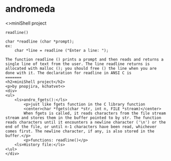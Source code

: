 # andromeda
<!TYDOCE html>
<html>
<head>
</head>
<body>
	<>miniShell project

	readline()

	char *readline (char *prompt);
	ex:
		char *line = readline ("Enter a line: ");

	The function readline () prints a prompt and then reads and returns a single line of text from the user. The line readline returns is allocated with malloc (); you should free () the line when you are done with it. The declaration for readline in ANSI C is
	=======
	<h2>miniShell project</h2>
	<p>by pnopjira, kchatvet<>
	<div>
	<ul>
		<ls>andro_fgets():</ls>
			<p>just like fgets function in the C library function
			<center>char *fgets(char *str, int n, FILE *stream)</center>
			When fgets is called, it reads characters from the file stream stream and stores them in the buffer pointed to by str. The function reads characters until it encounters a newline character ('\n') or the end of the file, or until n-1 characters have been read, whichever comes first. The newline character, if any, is also stored in the buffer.</p>
			<p>functions: readline()</p>
		<ls>History file:</ls>
	<\ul>
	</div>
</body>
</html>
